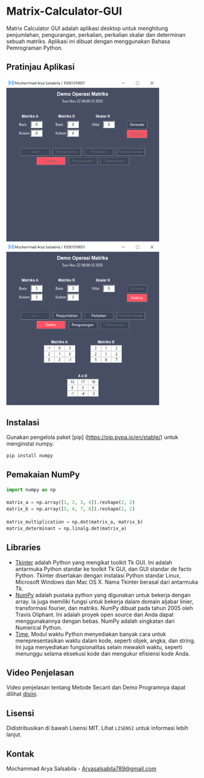 # Matrix-Calculator-GUI

Matrix Calculator GUI adalah aplikasi desktop untuk menghitung penjumlahan, pengurangan, perkalian, perkalian skalar dan determinan sebuah matriks. Aplikasi ini dibuat dengan menggunakan Bahasa Pemrograman Python.

## Pratinjau Aplikasi

<p>
<img width="400px" src="https://github.com/arryaaas/Matrix-Calculator-GUI/blob/master/image-2.png"/>
<img width="400px" src="https://github.com/arryaaas/Matrix-Calculator-GUI/blob/master/image-1.png"/>
</p>

## Instalasi

Gunakan pengelola paket [pip] (https://pip.pypa.io/en/stable/) untuk menginstal numpy.

```bash
pip install numpy
```

## Pemakaian NumPy

```python
import numpy as np

matrix_a = np.array([1, 2, 3, 4]).reshape(2, 2)
matrix_b = np.array([5, 6, 7, 8]).reshape(2, 2)

matrix_multiplication = np.dot(matrix_a, matrix_b)
matrix_determinant = np.linalg.det(matrix_a)
```

## Libraries
- [Tkinter](https://docs.python.org/3/library/tkinter.html) adalah Python yang mengikat toolkit Tk GUI. Ini adalah antarmuka Python standar ke toolkit Tk GUI, dan GUI standar de facto Python. Tkinter disertakan dengan instalasi Python standar Linux, Microsoft Windows dan Mac OS X. Nama Tkinter berasal dari antarmuka Tk.
- [NumPy](https://numpy.org/) adalah pustaka python yang digunakan untuk bekerja dengan array. Ia juga memiliki fungsi untuk bekerja dalam domain aljabar linier, transformasi fourier, dan matriks. NumPy dibuat pada tahun 2005 oleh Travis Oliphant. Ini adalah proyek open source dan Anda dapat menggunakannya dengan bebas. NumPy adalah singkatan dari Numerical Python.
- [Time](https://docs.python.org/3/library/time.html), Modul waktu Python menyediakan banyak cara untuk merepresentasikan waktu dalam kode, seperti objek, angka, dan string. Ini juga menyediakan fungsionalitas selain mewakili waktu, seperti menunggu selama eksekusi kode dan mengukur efisiensi kode Anda.

## Video Penjelasan 

Video penjelasan tentang Metode Secant dan Demo Programnya dapat dilihat [disini](https://youtu.be/DQyrIqbD0L0).

## Lisensi

Didistribusikan di bawah Lisensi MIT. Lihat `LISENSI` untuk informasi lebih lanjut.

## Kontak

Mochammad Arya Salsabila - Aryasalsabila789@gmail.com

